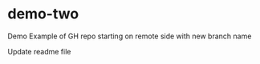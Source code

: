 # demo-two
Demo
Example of GH repo starting on remote side with new branch name

Update readme file
